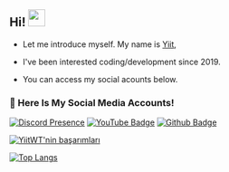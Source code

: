 
## Hi! <img src="https://raw.githubusercontent.com/iampavangandhi/iampavangandhi/master/gifs/Hi.gif" width="30px">

- Let me introduce myself. My name is [Yiit](https://github.com/YiitWT),
- I've been interested coding/development since 2019.

- You can access my social acounts below.

<h3>🌟 Here Is My Social Media Accounts!</h3>


[![Discord Presence](https://lanyard.cnrad.dev/api/852624675917660272)](https://discord.com/users/852624675917660272)
[![YouTube Badge](https://img.shields.io/badge/YouTube-ff0000.svg?&amp;style=for-the-badge&amp;logo=youtube&amp;logoColor=white)](https://www.youtube.com/@YiitWasTaken)
[![Github Badge](https://img.shields.io/badge/Github%20-171515.svg?&amp;style=for-the-badge&amp;logo=github&amp;logoColor=white)](https://github.com/YiitWT)

<div>



[![YiitWT'nin başarımları](https://github-readme-stats.vercel.app/api?username=YiitWT&count_private=true&show_icons=true&theme=radical&hide_rank=false)](https://github.com/YiitWT/github-readme-stats)


[![Top Langs](https://github-readme-stats.vercel.app/api/top-langs/?username=YiitWT)](https://github.com/YiitWT/github-readme-stats)
